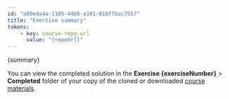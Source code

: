 ```yaml
---
id: "a80eda4a-1105-44b6-a161-81bf7bac7557"
title: "Exercise summary"
tokens:
    - key: course-repo-url
      value: "{repoUrl}"
---
```


{summary}

You can view the completed solution in the **Exercise {exerciseNumber}** > **Completed** folder of your copy of the cloned or downloaded [course materials]({{course-repo-url}}).
